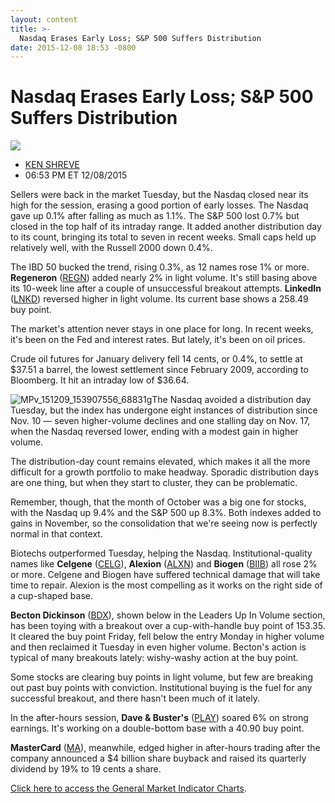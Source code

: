 ```yaml
---
layout: content
title: >-
  Nasdaq Erases Early Loss; S&P 500 Suffers Distribution
date: 2015-12-08 18:53 -0800
---
```



Nasdaq Erases Early Loss; S&P 500 Suffers Distribution
=======================================================


![](https://www.investors.com/wp-content/themes/ibd/dist/images/ibd-placeholder.png)

* [KEN SHREVE](https://www.investors.com/author/shrevek/ "Posts by KEN SHREVE")
* 06:53 PM ET 12/08/2015




Sellers were back in the market Tuesday, but the Nasdaq closed near its high for the session, erasing a good portion of early losses. The Nasdaq gave up 0.1% after falling as much as 1.1%. The S&P 500 lost 0.7% but closed in the top half of its intraday range. It added another distribution day to its count, bringing its total to seven in recent weeks. Small caps held up relatively well, with the Russell 2000 down 0.4%.


The IBD 50 bucked the trend, rising 0.3%, as 12 names rose 1% or more. **Regeneron** ([REGN](https://research.investors.com/quote.aspx?symbol=REGN)) added nearly 2% in light volume. It's still basing above its 10-week line after a couple of unsuccessful breakout attempts. **LinkedIn** ([LNKD](https://research.investors.com/quote.aspx?symbol=LNKD)) reversed higher in light volume. Its current base shows a 258.49 buy point.


The market's attention never stays in one place for long. In recent weeks, it's been on the Fed and interest rates. But lately, it's been on oil prices.


Crude oil futures for January delivery fell 14 cents, or 0.4%, to settle at $37.51 a barrel, the lowest settlement since February 2009, according to Bloomberg. It hit an intraday low of $36.64.


![MPv_151209_153907556_68831g](https://www.investors.com/wp-content/uploads/2015/12/MPv_151209_153907556_68831g.gif)The Nasdaq avoided a distribution day Tuesday, but the index has undergone eight instances of distribution since Nov. 10 — seven higher-volume declines and one stalling day on Nov. 17, when the Nasdaq reversed lower, ending with a modest gain in higher volume.


The distribution-day count remains elevated, which makes it all the more difficult for a growth portfolio to make headway. Sporadic distribution days are one thing, but when they start to cluster, they can be problematic.


Remember, though, that the month of October was a big one for stocks, with the Nasdaq up 9.4% and the S&P 500 up 8.3%. Both indexes added to gains in November, so the consolidation that we're seeing now is perfectly normal in that context.


Biotechs outperformed Tuesday, helping the Nasdaq. Institutional-quality names like **Celgene** ([CELG](https://research.investors.com/quote.aspx?symbol=CELG)), **Alexion** ([ALXN](https://research.investors.com/quote.aspx?symbol=ALXN)) and **Biogen** ([BIIB](https://research.investors.com/quote.aspx?symbol=BIIB)) all rose 2% or more. Celgene and Biogen have suffered technical damage that will take time to repair. Alexion is the most compelling as it works on the right side of a cup-shaped base.


**Becton Dickinson** ([BDX](https://research.investors.com/quote.aspx?symbol=BDX)), shown below in the Leaders Up In Volume section, has been toying with a breakout over a cup-with-handle buy point of 153.35. It cleared the buy point Friday, fell below the entry Monday in higher volume and then reclaimed it Tuesday in even higher volume. Becton's action is typical of many breakouts lately: wishy-washy action at the buy point.


Some stocks are clearing buy points in light volume, but few are breaking out past buy points with conviction. Institutional buying is the fuel for any successful breakout, and there hasn't been much of it lately.


In the after-hours session, **Dave & Buster's** ([PLAY](https://research.investors.com/quote.aspx?symbol=PLAY)) soared 6% on strong earnings. It's working on a double-bottom base with a 40.90 buy point.


**MasterCard** ([MA](https://research.investors.com/quote.aspx?symbol=MA)), meanwhile, edged higher in after-hours trading after the company announced a $4 billion share buyback and raised its quarterly dividend by 19% to 19 cents a share.


[Click here to access the General Market Indicator Charts](https://www.investors.com/pdf/GMI_120915.pdf).




